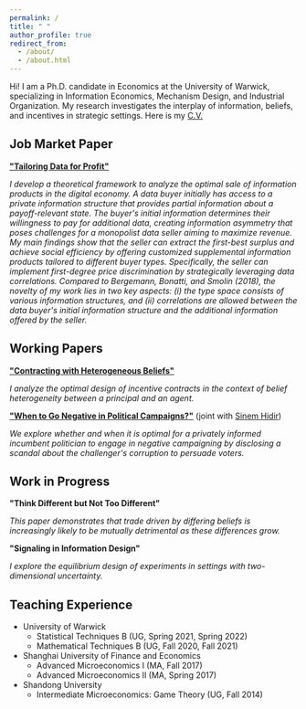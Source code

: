 ```yaml
---
permalink: /
title: " "
author_profile: true
redirect_from: 
  - /about/
  - /about.html
---
```


Hi! I am a Ph.D. candidate in Economics at the University of Warwick, specializing in Information Economics, Mechanism Design, and Industrial Organization. My research investigates the interplay of information, beliefs, and incentives in strategic settings. Here is my [C.V.](../files/cv_xueying_zhao.pdf)

## Job Market Paper

[**"Tailoring Data for Profit"**](../files/tailoring_data_xueying_jmp.pdf)

*I develop a theoretical framework to analyze the optimal sale of information products in the digital economy. A data buyer initially has access to a private information structure that provides partial information about a payoff-relevant state. The buyer's initial information determines their willingness to pay for additional data, creating information asymmetry that poses challenges for a monopolist data seller aiming to maximize revenue. My main findings show that the seller can extract the first-best surplus and achieve social efficiency by offering customized supplemental information products tailored to different buyer types. Specifically, the seller can implement first-degree price discrimination by strategically leveraging data correlations. Compared to Bergemann, Bonatti, and Smolin (2018), the novelty of my work lies in two key aspects: (i) the type space consists of various information structures, and (ii) correlations are allowed between the data buyer's initial information structure and the additional information offered by the seller.* 

## Working Papers

[**"Contracting with Heterogeneous Beliefs"**](../files/heterogeneous_beliefs_xueying.pdf)

*I analyze the optimal design of incentive contracts in the context of belief heterogeneity between a principal and an agent.*

[**"When to Go Negative in Political Campaigns?"**](../files/go_negative_xueying.pdf) (joint with [Sinem Hidir](https://warwick.ac.uk/fac/soc/economics/staff/shidir/)) 

*We explore whether and when it is optimal for a privately informed incumbent politician to engage in negative campaigning by disclosing a scandal about the challenger's corruption to persuade voters.*

## Work in Progress

**"Think Different but Not Too Different"**

*This paper demonstrates that trade driven by differing beliefs is increasingly likely to be mutually detrimental as these differences grow.*
  
**"Signaling in Information Design"**

*I explore the equilibrium design of experiments in settings with two-dimensional uncertainty.*
## Teaching Experience

* University of Warwick
   * Statistical Techniques B (UG, Spring 2021, Spring 2022)
   * Mathematical Techniques B (UG, Fall 2020, Fall 2021)
* Shanghai University of Finance and Economics
   * Advanced Microeconomics I (MA, Fall 2017)
   * Advanced Microeconomics II (MA, Spring 2017)
* Shandong University
   * Intermediate Microeconomics: Game Theory (UG, Fall 2014)
